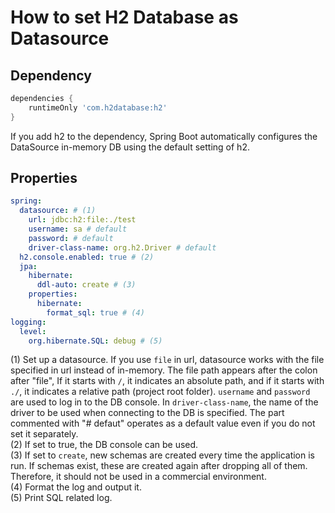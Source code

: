 # How to set H2 Database as Datasource

## Dependency

```groovy
dependencies {
    runtimeOnly 'com.h2database:h2'
}
```

If you add h2 to the dependency, Spring Boot automatically configures the DataSource in-memory DB using the default setting of h2.



## Properties

```yaml
spring:
  datasource: # (1)
    url: jdbc:h2:file:./test
    username: sa # default
    password: # default
    driver-class-name: org.h2.Driver # default
  h2.console.enabled: true # (2)
  jpa:
    hibernate:
      ddl-auto: create # (3)
    properties:
      hibernate:
        format_sql: true # (4)
logging:
  level:
    org.hibernate.SQL: debug # (5)
```

(1) Set up a datasource. If you use `file` in url, datasource works with the file specified in url instead of in-memory. The file path appears after the colon after "file", If it starts with `/`, it indicates an absolute path, and if it starts with `./`, it indicates a relative path (project root folder). `username` and `password` are used to log in to the DB console. In `driver-class-name`, the name of the driver to be used when connecting to the DB is specified. The part commented with "# defaut" operates as a default value even if you do not set it separately.  
(2) If set to true, the DB console can be used.  
(3) If set to `create`, new schemas are created every time the application is run. If schemas exist, these are created again after dropping all of them. Therefore, it should not be used in a commercial environment.  
(4) Format the log and output it.  
(5) Print SQL related log.